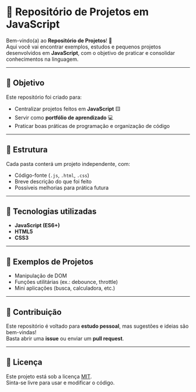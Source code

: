 # 📂 Repositório de Projetos em JavaScript

Bem-vindo(a) ao **Repositório de Projetos**! 🚀  
Aqui você vai encontrar exemplos, estudos e pequenos projetos desenvolvidos em **JavaScript**, com o objetivo de praticar e consolidar conhecimentos na linguagem.

---

## 📌 Objetivo
Este repositório foi criado para:
- Centralizar projetos feitos em **JavaScript** 🟨  
- Servir como **portfólio de aprendizado** 💻  
- Praticar boas práticas de programação e organização de código  

---

## 📂 Estrutura
Cada pasta conterá um projeto independente, com:
- Código-fonte (`.js`, `.html`, `.css`)  
- Breve descrição do que foi feito  
- Possíveis melhorias para prática futura  

---

## 🚀 Tecnologias utilizadas
- **JavaScript (ES6+)**  
- **HTML5**  
- **CSS3**  

---

## 📖 Exemplos de Projetos
- Manipulação de DOM  
- Funções utilitárias (ex.: debounce, throttle)  
- Mini aplicações (busca, calculadora, etc.)  

---

## 🤝 Contribuição
Este repositório é voltado para **estudo pessoal**, mas sugestões e ideias são bem-vindas!  
Basta abrir uma **issue** ou enviar um **pull request**.

---

## 📜 Licença
Este projeto está sob a licença [MIT](LICENSE).  
Sinta-se livre para usar e modificar o código.
